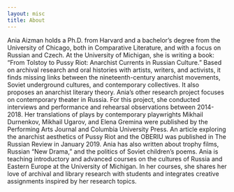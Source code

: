 ```yaml
---
layout: misc
title: About
---
```


Ania Aizman holds a Ph.D. from Harvard and a bachelor’s degree from the University of Chicago, both in Comparative Literature, and with a focus on Russian and Czech. At the University of Michigan, she is writing a book: “From Tolstoy to Pussy Riot: Anarchist Currents in Russian Culture.” Based on archival research and oral histories with artists, writers, and activists, it finds missing links between the nineteenth-century anarchist movements, Soviet underground cultures, and contemporary collectives. It also proposes an anarchist literary theory. Ania’s other research project focuses on contemporary theater in Russia. For this project, she conducted interviews and performance and rehearsal observations between 2014-2018. Her translations of plays by contemporary playwrights Mikhail Durnenkov, Mikhail Ugarov, and Elena Gremina were published by the Performing Arts Journal and Columbia University Press. An article exploring the anarchist aesthetics of Pussy Riot and the OBERIU was published in The Russian Review in January 2019. Ania has also written about trophy films, Russian “New Drama,” and the politics of Soviet children’s poems.
Ania is teaching introductory and advanced courses on the cultures of Russia and Eastern Europe at the University of Michigan. In her courses, she shares her love of archival and library research with students and integrates creative assignments inspired by her research topics.
